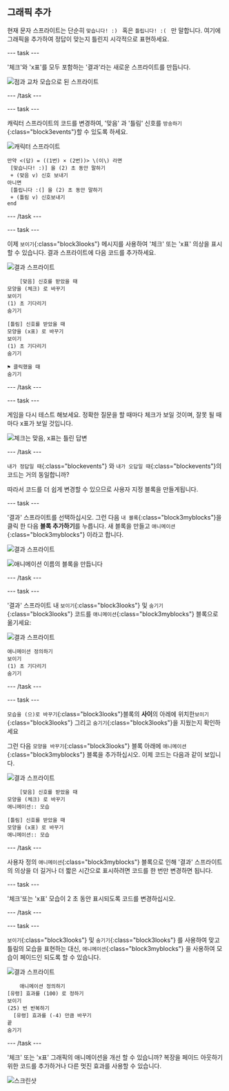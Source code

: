 ## 그래픽 추가

현재 문자 스프라이트는 단순히 `맞습니다! :) ` 혹은 `틀립니다! :( ` 만 말합니다. 여기에 그래픽을 추가하여 정답이 맞는지 틀린지 시각적으로 표현하세요.

--- task ---

'체크'와 'x표'를 모두 포함하는 '결과'라는 새로운 스프라이트를 만듭니다.

![점과 교차 모습으로 된 스프라이트](images/brain-result.png)

--- /task ---

--- task ---

캐릭터 스프라이트의 코드를 변경하여, '맞음' 과 '틀림' 신호를 `방송하기`{:class="block3events"}할 수 있도록 하세요.

![캐릭터 스프라이트](images/giga-sprite.png)

```blocks3
만약 <(답) = ((1번) × (2번))> \(이\) 라면 
 [맞습니다! :)] 을 (2) 초 동안 말하기
 + (맞음 v) 신호 보내기
아니면 
 [틀립니다 :(] 을 (2) 초 동안 말하기
 + (틀림 v) 신호보내기
end
```

--- /task ---

--- task ---

이제 `보이기`{:class="block3looks"} 메시지를 사용하여 '체크' 또는 'x표' 의상을 표시할 수 있습니다. 결과 스프라이트에 다음 코드를 추가하세요.

![결과 스프라이트](images/result-sprite.png)

```blocks3
    [맞음] 신호를 받았을 때
모양을 (체크) 로 바꾸기
보이기
(1) 초 기다리기
숨기기

[틀림] 신호를 받았을 때
모양을 (x표) 로 바꾸기
보이기
(1) 초 기다리기
숨기기

⚑ 클릭했을 때
숨기기
```

--- /task ---

--- task ---

게임을 다시 테스트 해보세요. 정확한 질문을 할 때마다 체크가 보일 것이며, 잘못 될 때마다 x표가 보일 것입니다.

![체크는 맞음, x표는 틀린 답변](images/brain-test-answer.png)

--- /task ---

`내가 정답일 때`{:class="blockevents"} 와 `내가 오답일 때`{:class="blockevents"}의 코드는 거의 동일합니까?

따라서 코드를 더 쉽게 변경할 수 있으므로 사용자 지정 블록을 만들게됩니다.

--- task ---

'결과' 스프라이트를 선택하십시오. 그런 다음 `내 블록`{:class="block3myblocks"}을 클릭 한 다음 **블록 추가하기**를 누릅니다. 새 블록을 만들고 `애니메이션`{:class="block3myblocks"} 이라고 합니다.

![결과 스프라이트](images/result-sprite.png)

![애니메이션 이름의 블록을 만듭니다](images/brain-animate-function.png)

--- /task ---

--- task ---

'결과' 스프라이트 내 `보이기`{:class="block3looks"} 및 `숨기기`{:class="block3looks"} 코드를 `애니메이션`{:class="block3myblocks"} 블록으로 옮기세요:

![결과 스프라이트](images/result-sprite.png)

```blocks3
애니메이션 정의하기
보이기
(1) 초 기다리기
숨기기
```

--- /task ---

--- task ---

`모습을 (으)로 바꾸기`{:class="block3looks"}블록의 **사이**의 아레에 위치한`보이기`{:class="block3looks"} 그리고 `숨기기`{:class="block3looks"}을 지웠는지 확인하세요

그런 다음 `모양을 바꾸기`{:class="block3looks"} 블록 아래에 `애니메이션`{:class="block3myblocks"} 블록을 추가하십시오. 이제 코드는 다음과 같이 보입니다.

![결과 스프라이트](images/result-sprite.png)

```blocks3
    [맞음] 신호를 받았을 때
모양을 (체크) 로 바꾸기
애니메이션:: 모습

[틀림] 신호를 받았을 때
모양을 (x표) 로 바꾸기
애니메이션:: 모습
```

--- /task ---

사용자 정의 `애니메이션`{:class="block3myblocks"} 블록으로 인해 '결과' 스프라이트의 의상을 더 길거나 더 짧은 시간으로 표시하려면 코드를 한 번만 변경하면 됩니다.

--- task ---

'체크'또는 'x표' 모습이 2 초 동안 표시되도록 코드를 변경하십시오.

--- /task ---

--- task ---

`보이기`{:class="block3looks"} 및 `숨기기`{:class="block3looks"} 를 사용하여 맞고 틀림의 모습을 표현하는 대신, `애니메이션`{:class="block3myblocks"} 을 사용하여 모습이 페이드인 되도록 할 수 있습니다.

![결과 스프라이트](images/result-sprite.png)

```blocks3
    애니메이션 정의하기
[유령] 효과를 (100) 로 정하기
보이기
(25) 번 반복하기 
  [유령] 효과를 (-4) 만큼 바꾸기
끝
숨기기
```

--- /task ---

'체크' 또는 'x표' 그래픽의 애니메이션을 개선 할 수 있습니까? 복장을 페이드 아웃하기위한 코드를 추가하거나 다른 멋진 효과를 사용할 수 있습니다.

![스크린샷](images/brain-effects.png)